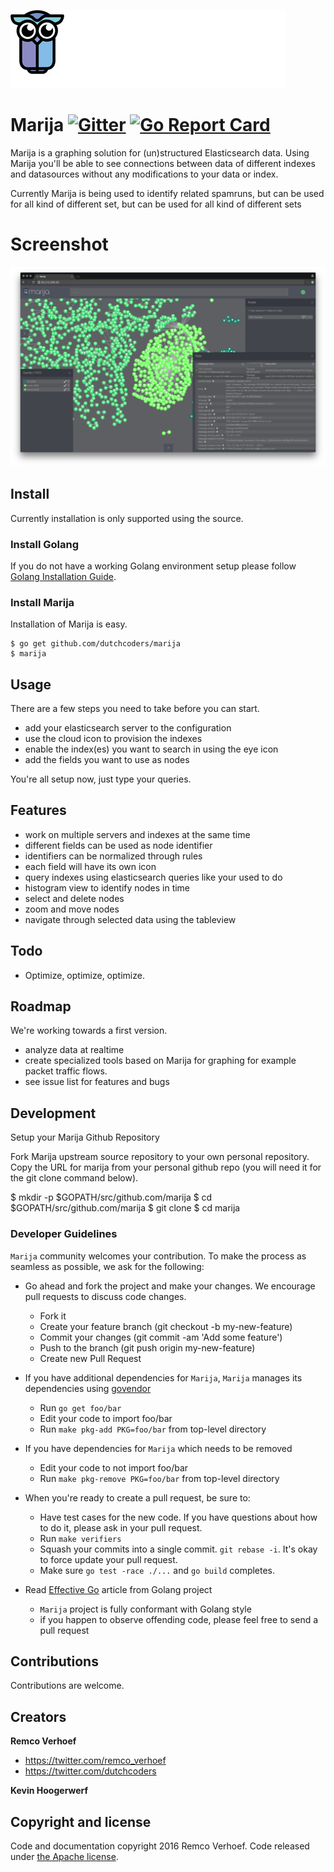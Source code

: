 ![](https://github.com/dutchcoders/marija-screenshots/blob/master/logo.png?raw=true)

# Marija [![Gitter](https://badges.gitter.im/Join%20Chat.svg)](https://gitter.im/dutchcoders/marija?utm_source=badge&utm_medium=badge&utm_campaign=&utm_campaign=pr-badge&utm_content=badge) [![Go Report Card](https://goreportcard.com/badge/dutchcoders/marija)](https://goreportcard.com/report/dutchcoders/marija)

Marija is a graphing solution for (un)structured Elasticsearch data. Using Marija you'll be able to see connections 
between data of different indexes and datasources without any modifications to your data or index.

Currently Marija is being used to identify related spamruns, but can be used for all kind of different set, but can be used for all kind of different sets

# Screenshot

![](https://github.com/dutchcoders/marija-screenshots/blob/master/Screen%20Shot%202016-11-07%20at%2017.25.21.png?raw=true)

## Install

Currently installation is only supported using the source.

### Install Golang

If you do not have a working Golang environment setup please follow [Golang Installation Guide](https://golang.org/doc/install).

### Install Marija

Installation of Marija is easy.

```
$ go get github.com/dutchcoders/marija
$ marija
```

## Usage

There are a few steps you need to take before you can start.

* add your elasticsearch server to the configuration
* use the cloud icon to provision the indexes
* enable the index(es) you want to search in using the eye icon
* add the fields you want to use as nodes

You're all setup now, just type your queries.

## Features

* work on multiple servers and indexes at the same time
* different fields can be used as node identifier
* identifiers can be normalized through rules
* each field will have its own icon
* query indexes using elasticsearch queries like your used to do
* histogram view to identify nodes in time
* select and delete nodes
* zoom and move nodes
* navigate through selected data using the tableview

## Todo

* Optimize, optimize, optimize.

## Roadmap

We're working towards a first version. 

* analyze data at realtime
* create specialized tools based on Marija for graphing for example packet traffic flows. 
* see issue list for features and bugs

## Development

Setup your Marija Github Repository

Fork Marija upstream source repository to your own personal repository. Copy the URL for marija from your personal github repo (you will need it for the git clone command below).

$ mkdir -p $GOPATH/src/github.com/marija
$ cd $GOPATH/src/github.com/marija
$ git clone <paste saved URL for personal forked marija repo>
$ cd marija

###  Developer Guidelines
``Marija`` community welcomes your contribution. To make the process as seamless as possible, we ask for the following:
* Go ahead and fork the project and make your changes. We encourage pull requests to discuss code changes.
    - Fork it
    - Create your feature branch (git checkout -b my-new-feature)
    - Commit your changes (git commit -am 'Add some feature')
    - Push to the branch (git push origin my-new-feature)
    - Create new Pull Request

* If you have additional dependencies for ``Marija``, ``Marija`` manages its dependencies using [govendor](https://github.com/kardianos/govendor)
    - Run `go get foo/bar`
    - Edit your code to import foo/bar
    - Run `make pkg-add PKG=foo/bar` from top-level directory

* If you have dependencies for ``Marija`` which needs to be removed
    - Edit your code to not import foo/bar
    - Run `make pkg-remove PKG=foo/bar` from top-level directory

* When you're ready to create a pull request, be sure to:
    - Have test cases for the new code. If you have questions about how to do it, please ask in your pull request.
    - Run `make verifiers`
    - Squash your commits into a single commit. `git rebase -i`. It's okay to force update your pull request.
    - Make sure `go test -race ./...` and `go build` completes.

* Read [Effective Go](https://github.com/golang/go/wiki/CodeReviewComments) article from Golang project
    - `Marija` project is fully conformant with Golang style
    - if you happen to observe offending code, please feel free to send a pull request

## Contributions

Contributions are welcome.

## Creators

**Remco Verhoef**
- <https://twitter.com/remco_verhoef>
- <https://twitter.com/dutchcoders>

**Kevin Hoogerwerf**

## Copyright and license

Code and documentation copyright 2016 Remco Verhoef.
Code released under [the Apache license](LICENSE).

